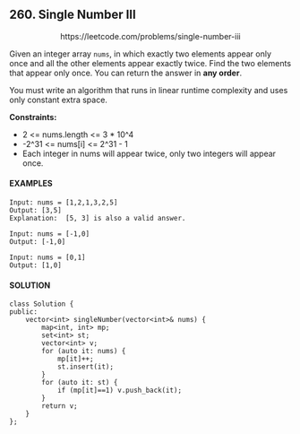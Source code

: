 ## 260. Single Number III

<p align="center">
    https://leetcode.com/problems/single-number-iii
</P>

Given an integer array `nums`, in which exactly two elements appear only once and all the other elements appear exactly twice. Find the two elements that appear only once. You can return the answer in **any order**.

You must write an algorithm that runs in linear runtime complexity and uses only constant extra space.

**Constraints:**
- 2 <= nums.length <= 3 * 10^4
- -2^31 <= nums[i] <= 2^31 - 1
- Each integer in nums will appear twice, only two integers will appear once.

<h4>EXAMPLES</h4>

```
Input: nums = [1,2,1,3,2,5]
Output: [3,5]
Explanation:  [5, 3] is also a valid answer.
```

```
Input: nums = [-1,0]
Output: [-1,0]
```

```
Input: nums = [0,1]
Output: [1,0]
```

<h4>SOLUTION</h4>

```
class Solution {
public:
    vector<int> singleNumber(vector<int>& nums) {
        map<int, int> mp;
        set<int> st;
        vector<int> v;
        for (auto it: nums) {
            mp[it]++;
            st.insert(it);
        }
        for (auto it: st) {
            if (mp[it]==1) v.push_back(it);
        }
        return v;
    }
};
```
